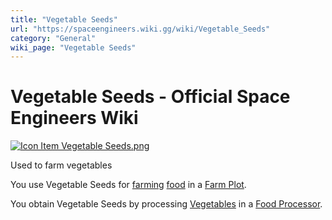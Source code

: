 ```yaml
---
title: "Vegetable Seeds"
url: "https://spaceengineers.wiki.gg/wiki/Vegetable_Seeds"
category: "General"
wiki_page: "Vegetable Seeds"
---
```


# Vegetable Seeds - Official Space Engineers Wiki

[![Icon Item Vegetable Seeds.png](https://spaceengineers.wiki.gg/images/thumb/Icon_Item_Vegetable_Seeds.png/100px-Icon_Item_Vegetable_Seeds.png?79cfb5)](https://spaceengineers.wiki.gg/wiki/File:Icon_Item_Vegetable_Seeds.png)

Used to farm vegetables

You use Vegetable Seeds for [farming](https://spaceengineers.wiki.gg/wiki/Farming "Farming") [food](https://spaceengineers.wiki.gg/wiki/Food "Food") in a [Farm Plot](https://spaceengineers.wiki.gg/wiki/Farm_Plot "Farm Plot").

You obtain Vegetable Seeds by processing [Vegetables](https://spaceengineers.wiki.gg/wiki/Vegetables "Vegetables") in a [Food Processor](https://spaceengineers.wiki.gg/wiki/Food_Processor "Food Processor").